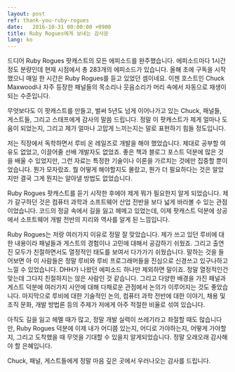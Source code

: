 ```yaml
---
layout: post
ref: thank-you-ruby-rogues
date:   2016-10-31 00:00:00 +0900
title: Ruby Rogues에게 보내는 감사문
lang: ko
---
```


드디어 Ruby Rogues 팟캐스트의 모든 에피소드를 완주했습니다. 에피소드마다 1시간 정도 분량인데 현재 시점에서 총 283개의 에피소드가 있습니다. 올해 초에 구독을 시작했으니 매일 한 시간은 Ruby Rogues를 듣고 있었던 셈이네요. 이젠 호스트인 Chuck Maxwood나 자주 등장한 패널들의 목소리나 웃음소리가 머리 속에서 자동으로 재생이 되는 수준입니다.

무엇보다도 이 팟캐스트를 만들고, 벌써 5년도 넘게 이어나가고 있는 Chuck, 패널들, 게스트들, 그리고 스태프에게 감사의 말씀 드립니다. 정말 이 팟캐스트가 제게 얼마나 도움이 되었는지, 그리고 제가 얼마나 고맙게 느끼는지는 말로 표현하기 힘들 정도입니다.

저는 직장에서 독학하면서 루비 온 레일즈로 개발을 해야 했었습니다. 제대로 공부할 여유도 없었고, 이끌어줄 선배 개발자도 없었죠. 좋은 책과 블로그 포스트 덕분에 많은 것을 배울 수 있었지만, 그런 자료는 특정한 기술이나 이론을 가르치는 것에만 집중할 뿐이었습니다. 뭔가 모자랐죠. 뭘 어떻게 해야할지도 몰랐고, 뭔가 더 필요하다는 것은 알았지만 결국 그게 뭔지는 알아낼 방법도 없었습니다. 

Ruby Rogues 팟캐스트를 듣기 시작한 후에야 제게 뭐가 필요한지 알게 되었습니다. 제가 갈구하던 것은 컴퓨터 과학과 소프트웨어 산업 전반을 보다 넓게 바라볼 수 있는 관점이었습니다. 코드의 정글 속에서 길을 잃고 헤메고 있었는데, 이제 팟캐스트 덕분에 상공에서 소프트웨어 개발 전반의 지리와 역사를 알게 된 느낌입니다.

Ruby Rogues는 저랑 여러가지 이유로 정말 잘 맞았습니다. 제가 쓰고 있던 루비에 대한 내용이라 패널들과 게스트의 경험이나 고민에 대해서 공감하기 쉬웠죠. 그리고 출연진 모두가 친절하면서도 열정적인 태도를 보여서 다가가기 쉬웠습니다. 말하는 것을 들어보면 아 이 사람들은 정말 루비와 루비 프로그래머들을 진심으로 신경쓰고 있구나하고 느낄 수 있었습니다. DHH가 나왔던 에피소드 하나만 제외하면 말이죠. 정말 열정적인건 맞는데 그다지 친절하지는 않은 사람인 것 같습니다. 그리고 다양한 배경을 가진 패널과 게스트 덕분에 여러가지 사안에 대해 다채로운 관점에서 논의가 이루어지는 것도 좋았습니다. 마지막으로 루비에 대한 기술적인 논의, 컴퓨터 과학 전반에 대한 이야기, 채용 및 조직 문화, 개발 방법론 등의 주제가 저에게 아주 적절한 비율로 섞여 있습니다.

아직도 길을 잃고 헤멜 때가 많고, 정말 개발 실력이 쓰레기라고 좌절할 때도 많습니다만, Ruby Rogues 덕분에 이제 내가 어디쯤 있는지, 어디로 가야하는지, 어떻게 가야할지, 그리고 도착했을 때 무엇을 기대할 수 있을지 알게되었습니다. 정말 오래오래 감사해야 할 은혜입니다.

Chuck, 패널, 게스트들에게 정말 마음 깊은 곳에서 우러나오는 감사를 드립니다. 
